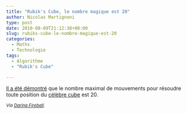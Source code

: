 ```yaml
---
title: "Rubik's Cube, le nombre magique est 20"
author: Nicolas Martignoni
type: post
date: 2010-08-09T21:12:38+00:00
slug: rubiks-cube-le-nombre-magique-est-20
categories:
  - Maths
  - Technologie
tags:
  - Algorithme
  - "Rubik's Cube"

---
```

[Il a été démontré][1] que le nombre maximal de mouvements pour résoudre toute position du [célèbre cube][2] est 20.

_<small>Via <a href="http://daringfireball.net/linked/2010/08/10/rubiks-cube">Daring Fireball</a>.</small>_

 [1]: http://www.cube20.org/
 [2]: http://www.rubiks.com/